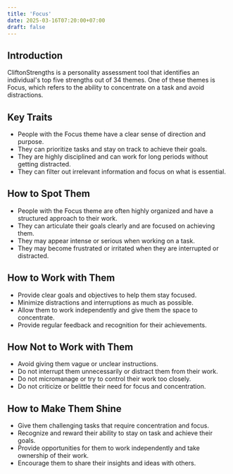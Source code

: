 ```yaml
---
title: 'Focus'
date: 2025-03-16T07:20:00+07:00
draft: false
---
```


## Introduction

CliftonStrengths is a personality assessment tool that identifies an individual's top five strengths out of 34 themes. One of these themes is Focus, which refers to the ability to concentrate on a task and avoid distractions.

## Key Traits

- People with the Focus theme have a clear sense of direction and purpose.
- They can prioritize tasks and stay on track to achieve their goals.
- They are highly disciplined and can work for long periods without getting distracted.
- They can filter out irrelevant information and focus on what is essential.

## How to Spot Them

- People with the Focus theme are often highly organized and have a structured approach to their work.
- They can articulate their goals clearly and are focused on achieving them.
- They may appear intense or serious when working on a task.
- They may become frustrated or irritated when they are interrupted or distracted.

## How to Work with Them

- Provide clear goals and objectives to help them stay focused.
- Minimize distractions and interruptions as much as possible.
- Allow them to work independently and give them the space to concentrate.
- Provide regular feedback and recognition for their achievements.

## How Not to Work with Them

- Avoid giving them vague or unclear instructions.
- Do not interrupt them unnecessarily or distract them from their work.
- Do not micromanage or try to control their work too closely.
- Do not criticize or belittle their need for focus and concentration.

## How to Make Them Shine

- Give them challenging tasks that require concentration and focus.
- Recognize and reward their ability to stay on task and achieve their goals.
- Provide opportunities for them to work independently and take ownership of their work.
- Encourage them to share their insights and ideas with others.
